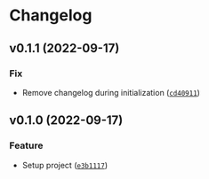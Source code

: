 # Changelog

<!--next-version-placeholder-->

## v0.1.1 (2022-09-17)
### Fix
* Remove changelog during initialization ([`cd40911`](https://github.com/mcbeet/bolt-library-starter/commit/cd409118c33e187abbefa109291fb862bb55a56a))

## v0.1.0 (2022-09-17)
### Feature
* Setup project ([`e3b1117`](https://github.com/mcbeet/bolt-library-starter/commit/e3b1117dbc528e8db1c3af1a8f39d8aabaef4afc))

